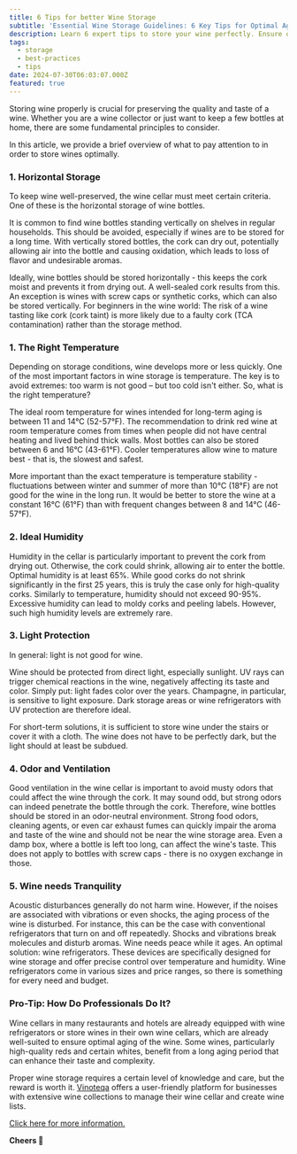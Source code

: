 ```yaml
---
title: 6 Tips for better Wine Storage
subtitle: 'Essential Wine Storage Guidelines: 6 Key Tips for Optimal Aging'
description: Learn 6 expert tips to store your wine perfectly. Ensure optimal aging, flavor, and quality whether you're a wine collector, professional, or enthusiast.
tags:
  - storage
  - best-practices
  - tips
date: 2024-07-30T06:03:07.000Z
featured: true
---
```


Storing wine properly is crucial for preserving the quality and taste of a wine. Whether you are a wine collector or just want to keep a few bottles at home, there are some fundamental principles to consider.

In this article, we provide a brief overview of what to pay attention to in order to store wines optimally.

### 1. Horizontal Storage

To keep wine well-preserved, the wine cellar must meet certain criteria. One of these is the horizontal storage of wine bottles.

It is common to find wine bottles standing vertically on shelves in regular households. This should be avoided, especially if wines are to be stored for a long time. With vertically stored bottles, the cork can dry out, potentially allowing air into the bottle and causing oxidation, which leads to loss of flavor and undesirable aromas.

Ideally, wine bottles should be stored horizontally - this keeps the cork moist and prevents it from drying out. A well-sealed cork results from this. An exception is wines with screw caps or synthetic corks, which can also be stored vertically. For beginners in the wine world: The risk of a wine tasting like cork (cork taint) is more likely due to a faulty cork (TCA contamination) rather than the storage method.

### 1. The Right Temperature

Depending on storage conditions, wine develops more or less quickly. One of the most important factors in wine storage is temperature. The key is to avoid extremes: too warm is not good – but too cold isn't either. So, what is the right temperature?

The ideal room temperature for wines intended for long-term aging is between 11 and 14°C (52-57°F). The recommendation to drink red wine at room temperature comes from times when people did not have central heating and lived behind thick walls. Most bottles can also be stored between 6 and 16°C (43-61°F). Cooler temperatures allow wine to mature best - that is, the slowest and safest.

More important than the exact temperature is temperature stability - fluctuations between winter and summer of more than 10°C (18°F) are not good for the wine in the long run. It would be better to store the wine at a constant 16°C (61°F) than with frequent changes between 8 and 14°C (46-57°F).

### 2. Ideal Humidity

Humidity in the cellar is particularly important to prevent the cork from drying out. Otherwise, the cork could shrink, allowing air to enter the bottle. Optimal humidity is at least 65%. While good corks do not shrink significantly in the first 25 years, this is truly the case only for high-quality corks.
Similarly to temperature, humidity should not exceed 90-95%. Excessive humidity can lead to moldy corks and peeling labels. However, such high humidity levels are extremely rare.

### 3. Light Protection

In general: light is not good for wine.

Wine should be protected from direct light, especially sunlight. UV rays can trigger chemical reactions in the wine, negatively affecting its taste and color. Simply put: light fades color over the years. Champagne, in particular, is sensitive to light exposure. Dark storage areas or wine refrigerators with UV protection are therefore ideal.

For short-term solutions, it is sufficient to store wine under the stairs or cover it with a cloth. The wine does not have to be perfectly dark, but the light should at least be subdued.

### 4. Odor and Ventilation

Good ventilation in the wine cellar is important to avoid musty odors that could affect the wine through the cork. It may sound odd, but strong odors can indeed penetrate the bottle through the cork. Therefore, wine bottles should be stored in an odor-neutral environment. Strong food odors, cleaning agents, or even car exhaust fumes can quickly impair the aroma and taste of the wine and should not be near the wine storage area. Even a damp box, where a bottle is left too long, can affect the wine's taste.
This does not apply to bottles with screw caps - there is no oxygen exchange in those.

### 5. Wine needs Tranquility

Acoustic disturbances generally do not harm wine. However, if the noises are associated with vibrations or even shocks, the aging process of the wine is disturbed. For instance, this can be the case with conventional refrigerators that turn on and off repeatedly. Shocks and vibrations break molecules and disturb aromas. Wine needs peace while it ages. An optimal solution: wine refrigerators. These devices are specifically designed for wine storage and offer precise control over temperature and humidity. Wine refrigerators come in various sizes and price ranges, so there is something for every need and budget.

### Pro-Tip: How Do Professionals Do It?

Wine cellars in many restaurants and hotels are already equipped with wine refrigerators or store wines in their own wine cellars, which are already well-suited to ensure optimal aging of the wine. Some wines, particularly high-quality reds and certain whites, benefit from a long aging period that can enhance their taste and complexity.

Proper wine storage requires a certain level of knowledge and care, but the reward is worth it. [Vinoteqa](/en) offers a user-friendly platform for businesses with extensive wine collections to manage their wine cellar and create wine lists.

[Click here for more information.](/en)

**Cheers 🍷**
